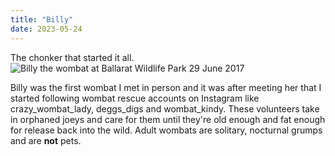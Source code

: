 ```yaml
---
title: "Billy"
date: 2023-05-24
---
```

The chonker that started it all. 
![Billy the wombat at Ballarat Wildlife Park 29 June 2017]()

Billy was the first wombat I met in person and it was after meeting her that I started following wombat rescue accounts on Instagram like crazy_wombat_lady, deggs_digs and wombat_kindy. These volunteers take in orphaned joeys and care for them until they're old enough and fat enough for release back into the wild. Adult wombats are solitary, nocturnal grumps and are **not** pets.
